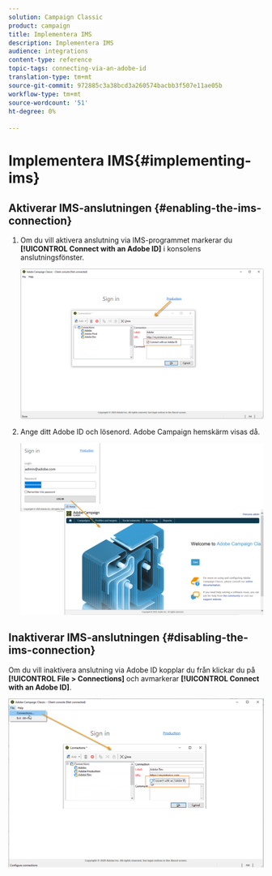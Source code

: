 ```yaml
---
solution: Campaign Classic
product: campaign
title: Implementera IMS
description: Implementera IMS
audience: integrations
content-type: reference
topic-tags: connecting-via-an-adobe-id
translation-type: tm+mt
source-git-commit: 972885c3a38bcd3a260574bacbb3f507e11ae05b
workflow-type: tm+mt
source-wordcount: '51'
ht-degree: 0%

---
```



# Implementera IMS{#implementing-ims}

## Aktiverar IMS-anslutningen {#enabling-the-ims-connection}

1. Om du vill aktivera anslutning via IMS-programmet markerar du **[!UICONTROL Connect with an Adobe ID]** i konsolens anslutningsfönster.

   ![](assets/ims_1.png)

1. Ange ditt Adobe ID och lösenord. Adobe Campaign hemskärm visas då.

   ![](assets/ims_2.png)

## Inaktiverar IMS-anslutningen {#disabling-the-ims-connection}

Om du vill inaktivera anslutning via Adobe ID kopplar du från klickar du på **[!UICONTROL File > Connections]** och avmarkerar **[!UICONTROL Connect with an Adobe ID]**.

![](assets/ims_4.png)

